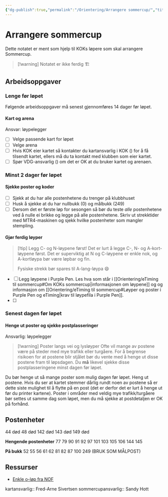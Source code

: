 ```yaml
---
{"dg-publish":true,"permalink":"/Orientering/Arrangere sommercup/","title":"Arrangere sommercup"}
---
```



# Arrangere sommercup
Dette notatet er ment som hjelp til KOKs løpere som skal arrangere Sommercup.

>[!warning] Notatet er ikke ferdig 🏗


## Arbeidsoppgaver
### Lenge før løpet
Følgende arbeidsoppgaver må senest gjennomføres 14 dager før løpet.


#### Kart og arena
Ansvar: løypelegger

- [ ] Velge passende kart for løpet
- [ ] Velge arena
- [ ] Hvis KOK eier kartet så kontakter du kartansvarlig i KOK () for å få tilsendt kartet, ellers må du ta kontakt med klubben som eier kartet.
- [ ] Spør VDG-ansvarlig () om det er OK at du bruker kartet og arenaen.

### Minst 2 dager før løpet

#### Sjekke poster og koder
- [ ] Sjekk at du har alle postenhetene du trenger på klubbhuset
- [ ] Husk å sjekke at du har nullbukk (0) og målbukk (249)
- [ ] Dersom det er første løp for sesongen så bør du teste *alle* postenhetene ved å nulle ei brikke og legge på alle postenhetene. Skriv ut strekktider med MTR4-maskinen og sjekk hvilke postenheter som mangler stempling.

#### Gjør ferdig løyper
>[!tip] Legg C- og N-løypene først!
>Det er lurt å legge C-, N- og A-kort-løypene først. Det er superviktig at N og C-løypene er enkle nok, og A-kortløypa bør være løpbar og fin. 
>
>Fysiske strekk bør spares til A-lang-løypa 😄

- [ ] Legg løypene i Purple Pen. Les hva som står i [[Orientering/eTiming til sommercup#Om KOKs sommercup\|informasjonen om løypene]] og og informasjon om [[Orientering/eTiming til sommercup#Løyper og poster i Purple Pen og eTiming\|krav til løypefila i Purple Pen]].
- [ ] 

### Senest dagen før løpet
#### Henge ut poster og sjekke postplasseringer
Ansvarlig: løypelegger

>[!warning] Poster langs vei og lysløyper
>Ofte vil mange av postene være på steder med mye trafikk eller turgåere. For å begrense risikoen for at postene blir stjålet bør du vente med å henge ut disse postene fram til løpsdagen. Du **må** likevel sjekke disse postplasseringene minst dagen før løpet.

Du bør henge ut så mange poster som mulig dagen før løpet. 
Heng ut postene. Hvis du ser at kartet stemmer dårlig rundt noen av postene så er dette siste mulighet til å flytte på en post (det er derfor det er lurt å henge ut før du printer kartene). Poster i områder med veldig mye trafikk/turgåere bør settes ut samme dag som løpet, men du må sjekke at postdetaljen er OK på forhånd.



## Postenheter

44 død
48 død
142 død
143 død
149 død

**Hengende postenheter**
77 
79 
90
91
92
97
101
103
105
106
144
145

**På bukk**
52
55
56
61
62
81
82
87
100
249 (BRUK SOM MÅLPOST)


## Ressurser
- [Enkle o-løp fra NOF](https://www.enkleoløp.no/)


kartansvarlig:: Fred-Arne Sivertsen
sommercupansvarlig:: Sandy Hott